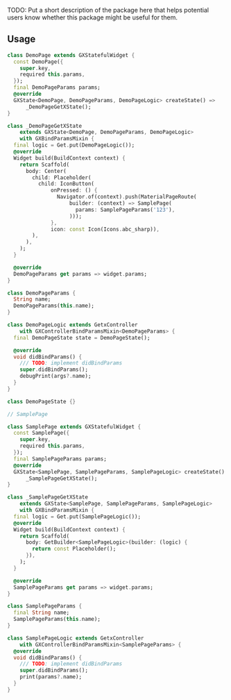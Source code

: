 <!--
This README describes the package. If you publish this package to pub.dev,
this README's contents appear on the landing page for your package.

For information about how to write a good package README, see the guide for
[writing package pages](https://dart.dev/guides/libraries/writing-package-pages).

For general information about developing packages, see the Dart guide for
[creating packages](https://dart.dev/guides/libraries/create-library-packages)
and the Flutter guide for
[developing packages and plugins](https://flutter.dev/developing-packages).
-->

TODO: Put a short description of the package here that helps potential users
know whether this package might be useful for them.

## Usage

```dart
class DemoPage extends GXStatefulWidget {
  const DemoPage({
    super.key,
    required this.params,
  });
  final DemoPageParams params;
  @override
  GXState<DemoPage, DemoPageParams, DemoPageLogic> createState() =>
      _DemoPageGetXState();
}

class _DemoPageGetXState
    extends GXState<DemoPage, DemoPageParams, DemoPageLogic>
    with GXBindParamsMixin {
  final logic = Get.put(DemoPageLogic());
  @override
  Widget build(BuildContext context) {
    return Scaffold(
      body: Center(
        child: Placeholder(
          child: IconButton(
              onPressed: () {
                Navigator.of(context).push(MaterialPageRoute(
                    builder: (context) => SamplePage(
                      params: SamplePageParams('123'),
                    )));
              },
              icon: const Icon(Icons.abc_sharp)),
        ),
      ),
    );
  }

  @override
  DemoPageParams get params => widget.params;
}

class DemoPageParams {
  String name;
  DemoPageParams(this.name);
}

class DemoPageLogic extends GetxController
    with GXControllerBindParamsMixin<DemoPageParams> {
  final DemoPageState state = DemoPageState();

  @override
  void didBindParams() {
    /// TODO: implement didBindParams
    super.didBindParams();
    debugPrint(args?.name);
  }
}

class DemoPageState {}

// SamplePage

class SamplePage extends GXStatefulWidget {
  const SamplePage({
    super.key,
    required this.params,
  });
  final SamplePageParams params;
  @override
  GXState<SamplePage, SamplePageParams, SamplePageLogic> createState() =>
      _SamplePageGetXState();
}

class _SamplePageGetXState
    extends GXState<SamplePage, SamplePageParams, SamplePageLogic>
    with GXBindParamsMixin {
  final logic = Get.put(SamplePageLogic());
  @override
  Widget build(BuildContext context) {
    return Scaffold(
      body: GetBuilder<SamplePageLogic>(builder: (logic) {
        return const Placeholder();
      }),
    );
  }

  @override
  SamplePageParams get params => widget.params;
}

class SamplePageParams {
  final String name;
  SamplePageParams(this.name);
}

class SamplePageLogic extends GetxController
    with GXControllerBindParamsMixin<SamplePageParams> {
  @override
  void didBindParams() {
    /// TODO: implement didBindParams
    super.didBindParams();
    print(params?.name);
  }
}
```

